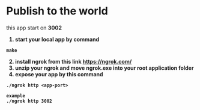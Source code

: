 # Publish to the world

this app start on <strong>3002<strong>

1) start your local app by command
```
make
```

2) install ngrok from this link https://ngrok.com/
3) unzip your ngrok and move ngrok.exe into your root application folder
4) expose your app by this command
```
./ngrok http <app-port>

example
./ngrok http 3002
```